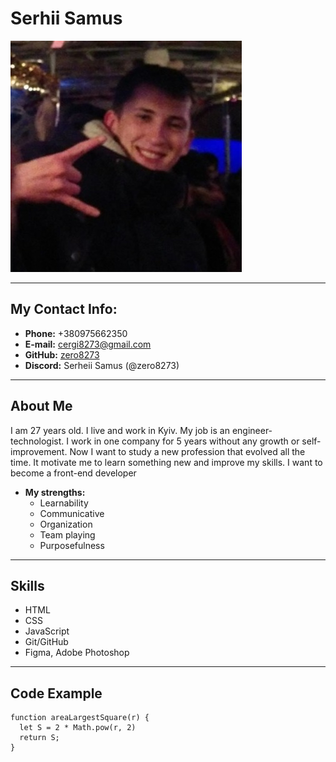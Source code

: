 # Serhii Samus
![photo](photo2.jpg)
***
## My Contact Info:
* **Phone:** +380975662350
* **E-mail:** cergi8273@gmail.com
* **GitHub:** [zero8273](https://github.com/zero8273)
* **Discord:** Serheii Samus (@zero8273)
***
## About Me
I am 27 years old. I live and work in Kyiv. My job is an engineer-technologist. I work in one company for 5 years without any growth or self-improvement. Now I want to study a new profession that evolved all the time. It motivate me to learn something new and improve my skills. I want to become a front-end developer
* **My strengths:**
  * Learnability
  * Communicative
  * Organization
  * Team playing
  * Purposefulness
***
## Skills 
 * HTML
 * CSS
 * JavaScript
 * Git/GitHub
 * Figma, Adobe Photoshop
***
## Code Example
```
function areaLargestSquare(r) {
  let S = 2 * Math.pow(r, 2)
  return S; 
}
```